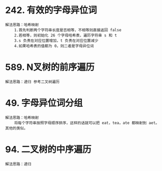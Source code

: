 # 242. 有效的字母异位词
    解法思路：哈希映射
        1.首先判断两个字符串长度是否相等，不相等则直接返回 false
        2.若相等，则初始化 26 个字母哈希表，遍历字符串 s 和 t
        3.s 负责在对应位置增加，t 负责在对应位置减少
        4.如果哈希表的值都为 0，则二者是字母异位词
        
# 589. N叉树的前序遍历   
    解法思路：递归 参考二叉树遍历
    
# 49. 字母异位词分组
    解法思路：哈希映射 
        将每个字符串按照字母顺序排序，这样的话就可以把 eat，tea，ate 都映射到 aet。其他的类似。
        
# 94. 二叉树的中序遍历
    解法思路：递归
        
             